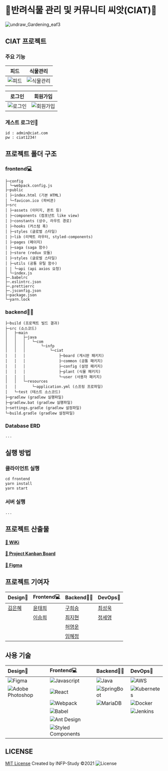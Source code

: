 
# 🌱반려식물 관리 및 커뮤니티 씨앗(CIAT)🌱

![undraw_Gardening_eaf3](https://user-images.githubusercontent.com/64685759/141408953-b226d445-3ac1-4e25-a6e7-0ed7502b41dc.png)

## CIAT 프로젝트
### 주요 기능
|피드|식물관리|
|---|---|
|![피드](https://user-images.githubusercontent.com/64685759/158285325-0e086ddd-0b87-4ded-b2ab-8f7ea2233a53.PNG)|![식물관리](https://user-images.githubusercontent.com/64685759/158285323-418691e2-9101-488d-a7e0-20ff74249ef9.PNG)|

|로그인|회원가입|
|---|---|
|![로그인](https://user-images.githubusercontent.com/64685759/158285320-8abd0b73-ce92-42f4-9335-ce206227d04d.PNG)|![회원가입](https://user-images.githubusercontent.com/64685759/158285326-2b7bccfd-e26f-41d2-8e45-754fe3206e23.PNG)|

### 게스트 로그인🔑
```
id : admin@ciat.com
pw : ciat1234!
```


## 프로젝트 폴더 구조

### frontend💻
```
├─config
│ └─webpack.config.js
├─public
│ ├─index.html (기본 HTML)
│ └─favicon.ico (파비콘)
├─src
│ ├─assets (이미지, 폰트 등)
│ ├─components (컴포넌트 like view)
│ ├─constants (상수, 라우트 경로)
│ ├─hooks (커스텀 훅)
│ ├─styles (글로벌 스타일)
│ ├─lib (리액트 라우터, styled-components)
│ ├─pages (페이지)
│ ├─saga (saga 함수)
│ ├─store (redux 모듈)
│ ├─styles (글로벌 스타일)
│ ├─utils (공통 유틸 함수)
│ │ └─api (api axios 요청)
│ └─index.js
├─.babelrc
├─.eslintrc.json
├─.prettierrc
├─.jsconfig.json
├─package.json
└─yarn.lock
```

### backend👨‍💻
```
├─build (프로젝트 빌드 결과)
├─src (소스코드)
│   ├─main
│   │   ├─java
│   │   │   └─com
│   │   │       └─infp
│   │   │           └─ciat
│   │   │               ├─board (게시판 패키지)
│   │   │               ├─common (공통 패키지)
│   │   │               ├─config (설정 패키지)
│   │   │               ├─plant (식물 패키지)
│   │   │               └─user (사용자 패키지)
│   │   └─resources
│   │       └─application.yml (스프링 프로파일)
│   └─test (테스트 소스코드)
├─gradlew (gradlew 실행파일)
├─gradlew.bat (gradlew 실행파일)
├─settings.gradle (gradlew 설정파일)
└─build.gradle (gradlew 설정파일)
```

### Database ERD
```
...
```

## 실행 방법

### 클라이언트 실행
```js
cd frontend
yarn install
yarn start

```
### 서버 실행
```
...
```

## 프로젝트 산출물

#### [📙 WiKi](https://github.com/INFP-Study/CIAT/wiki)
#### [🎯 Project Kanban Board](https://github.com/INFP-Study/CIAT/projects/1)
#### [🎨 Figma](https://www.figma.com/file/4C7izPnx0Y5NtrANroPvTX/ciat?node-id=0%3A1)

## 프로젝트 기여자
|Design🎨|Frontend💻|Backend👨‍💻|DevOps🚊|
|:---|:---|:---|:---|
|[김은혜](https://github.com/eunnhye)|[윤태희](https://github.com/thyoondev)|[구희승](https://github.com/nrudev)|[최성욱](https://github.com/choisungwook)|
| |[이승희](https://github.com/lseunghee)|[최지현](https://github.com/chlwlgus4)|[정세영](https://github.com/claeo001)|
| | |[허영운](https://github.com/yeongunheo)||
| | |[임혜정](https://github.com/HyeJeongIm)||



## 사용 기술
|Design🎨|Frontend💻|Backend👨‍💻|DevOps🚊|
|:---|:---|:---|:---|
|![Figma](https://img.shields.io/badge/Figma-F24E1E?style=for-the-badge&logo=Figma&logoColor=white)|![Javascript](https://img.shields.io/badge/Javascript-ffb13b?style=for-the-badge&logo=javascript&logoColor=white)|![Java](https://img.shields.io/badge/Java-007396?style=for-the-badge&logo=Java&logoColor=white)|![AWS](https://img.shields.io/badge/AWS-%23FF9900.svg?style=for-the-badge&logo=amazon-aws&logoColor=white)|
|![Adobe Photoshop](https://img.shields.io/badge/AdobePhotoshop-31A8FF?style=for-the-badge&logo=AdobePhotoshop&logoColor=white)|![React](https://img.shields.io/badge/react-%2320232a.svg?style=for-the-badge&logo=react&logoColor=%2361DAFB)|![SpringBoot](https://img.shields.io/badge/SpringBoot-6DB33F?style=for-the-badge&logo=Spring&logoColor=white)|![Kubernetes](https://img.shields.io/badge/Kubernetes-326CE5.svg?style=for-the-badge&logo=Kubernetes&logoColor=white)|
| |![Webpack](https://img.shields.io/badge/webpack-%238DD6F9.svg?style=for-the-badge&logo=webpack&logoColor=black)|![MariaDB](https://img.shields.io/badge/MariaDB-003545.svg?style=for-the-badge&logo=MariaDB&logoColor=white)|![Docker](https://img.shields.io/badge/Docker-2496ED.svg?style=for-the-badge&logo=Docker&logoColor=white)|
| |![Babel](https://img.shields.io/badge/Babel-F9DC3E.svg?style=for-the-badge&logo=Babel&logoColor=black)| |![Jenkins](https://img.shields.io/badge/Jenkins-D24939.svg?style=for-the-badge&logo=Jenkins&logoColor=white)|
| |![Ant Design](https://img.shields.io/badge/AntDesign-0170FE?style=for-the-badge&logo=AntDesign&logoColor=white)| | |
| |![Styled Components](https://img.shields.io/badge/styled--components-DB7093?style=for-the-badge&logo=styled-components&logoColor=white)| | |


## LICENSE

[MIT License]() Created by INFP-Study ©2021
![License](https://img.shields.io/github/license/INFP-Study/CIAT)

